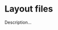 <!-- ======================================================================
--- Search engine
title:          Layout files
keywords:       layout file
description:    Layout files in md-site-engine.
--- Menu system
order:          20
text:           Layout files
hidden:         false
umbel:          false
--- Page properties
id:             
document:       
layout:         layout-2-left
$-left:         #side-menu
--- Side menu
side-menu-root:     /documentation
side-menu-header:   Documentation
side-menu-top:      Introduction
side-menu-depth:    2
======================================================================= -->

# Layout files

Description...